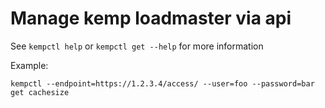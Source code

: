 # Manage kemp loadmaster via api

See `kempctl help` or `kempctl get --help` for more information

Example:
```
kempctl --endpoint=https://1.2.3.4/access/ --user=foo --password=bar get cachesize
```


